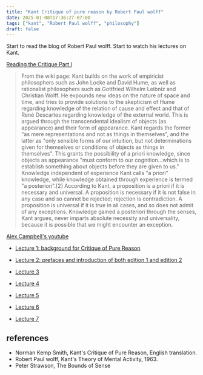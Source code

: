 ```yaml
---
title: "Kant Critique of pure reason by Robert Paul wolff"
date: 2025-01-08T17:36:27-07:00
tags: ["kant", "Robert Paul wolff", "philosophy"]
draft: false
---
```


Start to read the blog of Robert Paul wolff. Start to watch his lectures on Kant.

[Reading the Critique Part I](https://robertpaulwolff.blogspot.com/2011/07/reading-critique-part-one.html)

> From the wiki page: Kant builds on the work of empiricist philosophers such as John Locke and David Hume, as well as rationalist philosophers such as Gottfried Wilhelm Leibniz and Christian Wolff. He expounds new ideas on the nature of space and time, and tries to provide solutions to the skepticism of Hume regarding knowledge of the relation of cause and effect and that of René Descartes regarding knowledge of the external world. This is argued through the transcendental idealism of objects (as appearance) and their form of appearance. Kant regards the former "as mere representations and not as things in themselves", and the latter as "only sensible forms of our intuition, but not determinations given for themselves or conditions of objects as things in themselves". This grants the possibility of a priori knowledge, since objects as appearance "must conform to our cognition...which is to establish something about objects before they are given to us." Knowledge independent of experience Kant calls "a priori" knowledge, while knowledge obtained through experience is termed "a posteriori".[2] According to Kant, a proposition is a priori if it is necessary and universal. A proposition is necessary if it is not false in any case and so cannot be rejected; rejection is contradiction. A proposition is universal if it is true in all cases, and so does not admit of any exceptions. Knowledge gained a posteriori through the senses, Kant argues, never imparts absolute necessity and universality, because it is possible that we might encounter an exception.

[Alex Campbell's youtube](https://www.youtube.com/@alexcampbell7886)

* [Lecture 1: background for Critique of Pure Reason](https://www.youtube.com/watch?v=d__In2PQS60)

* [Lecture 2: prefaces and introduction of both edition 1 and edition 2](https://www.youtube.com/watch?v=Al7O2puvdDA)

* [Lecture 3](https://www.youtube.com/watch?v=FDEP7zGe6b4)

* [Lecture 4](https://www.youtube.com/watch?v=EVk8h9xAnMQ)

* [Lecture 5](https://www.youtube.com/watch?v=UcD-xfVoLoo)

* [Lecture 6](https://www.youtube.com/watch?v=Fgsti9nWnJ8)

* [Lecture 7]()

## references

* Norman Kemp Smith, Kant's Critique of Pure Reason, English translation.
* Robert Paul wolff, Kant's Theory of Mental Activity, 1963.
* Peter Strawson, The Bounds of Sense

